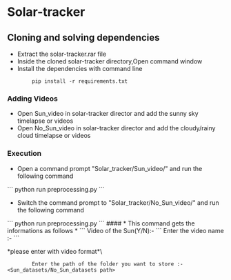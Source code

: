 # Solar-tracker
## Cloning and solving dependencies

<ul>
        <li>Extract the solar-tracker.rar file</li>
        <li>Inside the cloned solar-tracker directory,Open command window</li>
        <li>Install the dependencies with command line</li>
</ul>


```
        pip install -r requirements.txt
```
### Adding Videos

<ul>
        <li>Open Sun_video in solar-tracker director and add the sunny sky timelapse or videos</li>
        <li>Open No_Sun_video in solar-tracker director and add the cloudy/rainy cloud timelapse or videos</li>
</ul>

### Execution
<ul>
        <li>Open a command prompt "Solar_tracker/Sun_video/" and run the following command</li>
</ul>
```
        python run preprocessing.py
 ```
<ul>
        <li>Switch the command prompt to "Solar_tracker/No_Sun_video/" and run the following command</li>
</ul>
```
        python run preprocessing.py
 ```
#### * This command gets the informations as follows *
 ```
        Video of the Sun(Y/N):-
```
        Enter the video name :-
```

\*please enter with video format*\
```
        Enter the path of the folder you want to store :- <Sun_datasets/No_Sun_datasets path>
```

        
